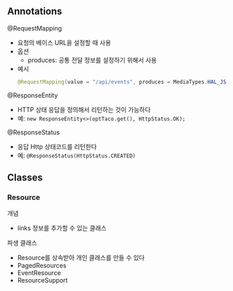 ## Annotations
@RequestMapping
- 요청의 베이스 URL을 설정할 때 사용
- 옵션
   - produces: 공통 전달 정보를 설정하기 위해서 사용
- 예시
   ~~~java
   @RequestMapping(value = "/api/events", produces = MediaTypes.HAL_JSON_UTF8_VALUE)
   ~~~

@ResponseEntity
- HTTP 상태 응답을 정의해서 리턴하는 것이 가능하다
- 예: `new ResponseEntity<>(optTaco.get(), HttpStatus.OK);`

@ResponseStatus
- 응답 Http 상태코드를 리턴한다
- 예: `@ResponseStatus(HttpStatus.CREATED)`

## Classes
### Resource
개념
- links 정보를 추가할 수 있는 클래스

파생 클래스
- Resource<T>를 상속받아 개인 클래스를 만들 수 있다
- PagedResources
- EventResource
- ResourceSupport
